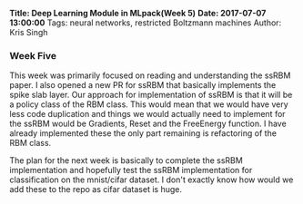 **Title: Deep Learning Module in MLpack(Week 5)**
**Date: 2017-07-07 13:00:00**
Tags: neural networks, restricted Boltzmann machines
Author: Kris Singh

### Week Five
This week was primarily focused on reading and understanding the ssRBM paper. I also opened a new PR for ssRBM that basically implements the spike slab layer.
Our approach for implementation of ssRBM is that it will be a policy class of the RBM class. This would mean that we would have
very less code duplication and things we would actually need to implement for the ssRBM would be Gradients, Reset and the FreeEnergy function. I have already implemented these the only part remaining is refactoring of the RBM class.

The plan for the next week is basically to complete the ssRBM implementation and hopefully test the ssRBM implementation for classification on the mnist/cifar dataset. I don't exactly know how would we add these to the repo as cifar dataset is huge.

